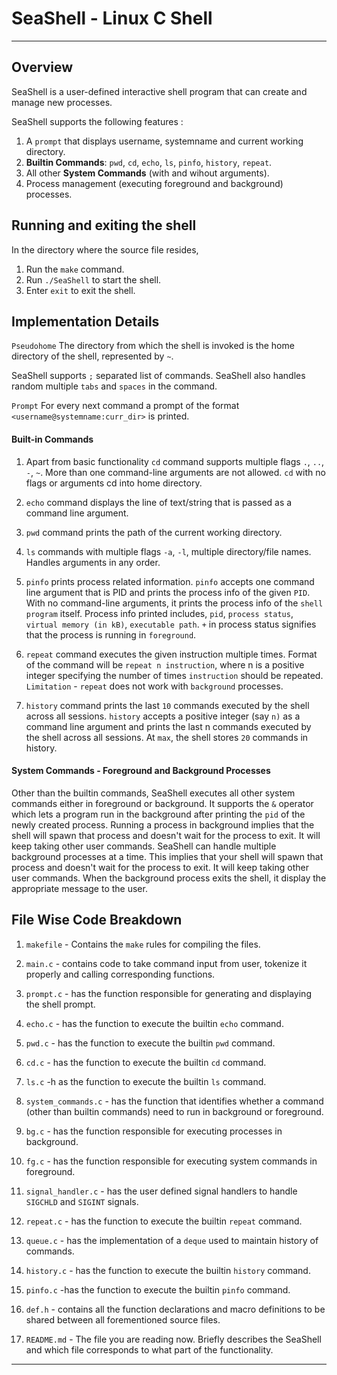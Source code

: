 # SeaShell - Linux C Shell
***
## Overview
SeaShell is a user-defined interactive shell program that can create and manage new processes.

SeaShell supports the following features :
1. A `prompt` that displays username, systemname and current working directory.
2. **Builtin Commands**: `pwd`, `cd`, `echo`, `ls`, `pinfo`, `history`, `repeat`.
3. All other **System Commands** (with and wihout arguments). 
4. Process management (executing foreground and background) processes.

## Running and exiting the shell
In the directory where the source file resides,
1. Run the `make` command.
2. Run `./SeaShell` to start the shell.
3. Enter `exit` to exit the shell.

## Implementation Details

`Pseudohome` The directory from which the shell is invoked is the home directory of the shell, represented by `~`.

SeaShell supports `;` separated list of commands. SeaShell also handles random multiple `tabs` and `spaces` in the command.

`Prompt` For every next command a prompt of the format `<username@systemname:curr_dir>` is printed.

#### Built-in Commands
1. Apart from basic functionality `cd` command supports multiple flags `.`, `..`, `-`, `~`. More than one command-line arguments are not allowed. `cd` with no flags or arguments cd into home directory.

2. `echo` command displays the line of text/string that is passed as a command line argument.

3. `pwd` command prints the path of the current working directory.

4. `ls` commands with multiple flags `-a`, `-l`, multiple directory/file names. Handles arguments in any order.

5. `pinfo` prints process related information. `pinfo` accepts one command line argument that is PID and prints the process info of the given `PID`. With no command-line arguments, it prints the process info of the `shell program` itself. Process info printed includes, `pid`, `process status`, `virtual memory (in kB)`, `executable path`. `+` in process status signifies that the process is running in `foreground`.  

6. `repeat` command executes the given instruction multiple times. Format of the command will be `repeat n instruction`, where n is a positive integer specifying the number of times `instruction` should be repeated. `Limitation` - `repeat` does not work with `background` processes.

7. `history` command prints the last `10` commands executed by the shell across all sessions. `history` accepts a positive integer (say `n)` as a command line argument and prints the last n commands executed by the shell across all sessions. At `max`, the shell stores `20` commands in history.

#### System Commands - Foreground and Background Processes

Other than the builtin commands, SeaShell executes all other system commands either in foreground or background. It supports the `&` operator which lets a program run in the background after printing the `pid` of the newly created process. Running a process in background implies that the shell will spawn that process and doesn't wait for the process to exit. It will keep taking other user commands. SeaShell can handle multiple background processes at a time. This implies that your shell will spawn that process and doesn't wait for the
process to exit. It will keep taking other user commands. When the background process exits the shell, it display the appropriate message to the user.
## File Wise Code Breakdown

1. `makefile` - Contains the `make` rules for compiling the files.

2. `main.c` - contains code to take command input from user, tokenize it properly and calling corresponding functions. 

3. `prompt.c` - has the function responsible for generating and displaying the shell prompt.

4. `echo.c` - has the function to execute the builtin `echo` command.

5. `pwd.c` - has the function to execute the builtin `pwd` command.

6. `cd.c` - has the function to execute the builtin `cd` command.

7. `ls.c` -h as the function to execute the builtin `ls` command.

8. `system_commands.c` - has the function that identifies whether a command (other than builtin commands) need to run in background or foreground.

9. `bg.c` - has the function responsible for executing processes in background.

10. `fg.c` - has the function responsible for executing system commands in foreground.

11. `signal_handler.c` - has the user defined signal handlers to handle `SIGCHLD` and `SIGINT` signals.

12. `repeat.c` - has the function to execute the builtin `repeat` command.

13. `queue.c` - has the implementation of a `deque` used to maintain history of commands.

14. `history.c` - has the function to execute the builtin `history` command.

15. `pinfo.c`  -has the function to execute the builtin `pinfo` command.

16. `def.h` - contains all the function declarations and macro definitions to be shared between all forementioned source files.

17. `README.md` - The file you are reading now. Briefly describes the SeaShell and which file corresponds to what part of the functionality.
----